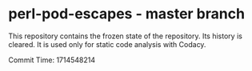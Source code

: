 # perl-pod-escapes - master branch

This repository contains the frozen state of the repository.
Its history is cleared. It is used only for static code
analysis with Codacy.

Commit Time: 1714548214